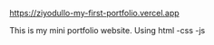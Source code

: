 https://ziyodullo-my-first-portfolio.vercel.app

This is my mini portfolio website. Using html -css -js
